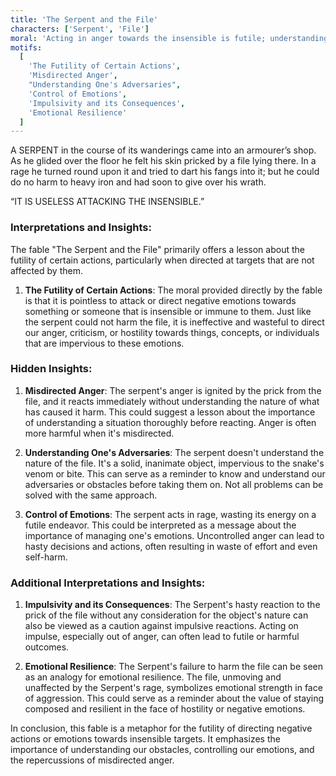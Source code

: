 ```yaml
---
title: 'The Serpent and the File'
characters: ['Serpent', 'File']
moral: 'Acting in anger towards the insensible is futile; understanding and emotional control are key.'
motifs:
  [
    'The Futility of Certain Actions',
    'Misdirected Anger',
    "Understanding One's Adversaries",
    'Control of Emotions',
    'Impulsivity and its Consequences',
    'Emotional Resilience'
  ]
---
```


A SERPENT in the course of its wanderings came into an armourer’s shop. As he glided over the floor he felt his skin pricked by a file lying there. In a rage he turned round upon it and tried to dart his fangs into it; but he could do no harm to heavy iron and had soon to give over his wrath.

“IT IS USELESS ATTACKING THE INSENSIBLE.”

### Interpretations and Insights:

The fable "The Serpent and the File" primarily offers a lesson about the futility of certain actions, particularly when directed at targets that are not affected by them.

1. **The Futility of Certain Actions**: The moral provided directly by the fable is that it is pointless to attack or direct negative emotions towards something or someone that is insensible or immune to them. Just like the serpent could not harm the file, it is ineffective and wasteful to direct our anger, criticism, or hostility towards things, concepts, or individuals that are impervious to these emotions.

### Hidden Insights:

1. **Misdirected Anger**: The serpent's anger is ignited by the prick from the file, and it reacts immediately without understanding the nature of what has caused it harm. This could suggest a lesson about the importance of understanding a situation thoroughly before reacting. Anger is often more harmful when it's misdirected.

2. **Understanding One's Adversaries**: The serpent doesn't understand the nature of the file. It's a solid, inanimate object, impervious to the snake's venom or bite. This can serve as a reminder to know and understand our adversaries or obstacles before taking them on. Not all problems can be solved with the same approach.

3. **Control of Emotions**: The serpent acts in rage, wasting its energy on a futile endeavor. This could be interpreted as a message about the importance of managing one's emotions. Uncontrolled anger can lead to hasty decisions and actions, often resulting in waste of effort and even self-harm.

### Additional Interpretations and Insights:

1. **Impulsivity and its Consequences**: The Serpent's hasty reaction to the prick of the file without any consideration for the object's nature can also be viewed as a caution against impulsive reactions. Acting on impulse, especially out of anger, can often lead to futile or harmful outcomes.

2. **Emotional Resilience**: The Serpent's failure to harm the file can be seen as an analogy for emotional resilience. The file, unmoving and unaffected by the Serpent's rage, symbolizes emotional strength in face of aggression. This could serve as a reminder about the value of staying composed and resilient in the face of hostility or negative emotions.

In conclusion, this fable is a metaphor for the futility of directing negative actions or emotions towards insensible targets. It emphasizes the importance of understanding our obstacles, controlling our emotions, and the repercussions of misdirected anger.
